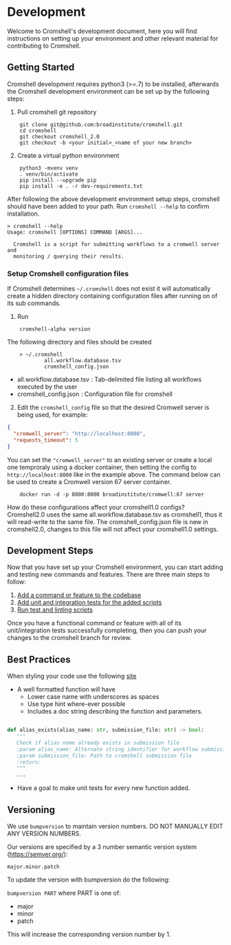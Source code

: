 # Development

Welcome to Cromshell's development document, here you will find instructions 
on setting up your environment and other relevant material for contributing to Cromshell. 

## Getting Started
Cromshell development requires python3 (>=.7) to be installed, afterwards 
the Cromshell development environment can be set up by the following steps:

1. Pull cromshell git repository 
```shell
    git clone git@github.com:broadinstitute/cromshell.git
    cd cromshell
    git checkout cromshell_2.0
    git checkout -b <your initial>_<name of your new branch>
```
2. Create a virtual python environment
```shell
    python3 -mvenv venv
    . venv/bin/activate
    pip install --upgrade pip
    pip install -e . -r dev-requirements.txt
```
    
After following the above development environment setup steps, cromshell should 
have been added to your path.
Run `cromshell --help` to confirm installation.

    > cromshell --help
    Usage: cromshell [OPTIONS] COMMAND [ARGS]...
    
      Cromshell is a script for submitting workflows to a cromwell server and
      monitoring / querying their results.


### Setup Cromshell configuration files

If Cromshell determines `~/.cromshell` does not exist it will 
automatically create a hidden directory containing configuration files 
after running on of its sub commands.

1. Run 
```shell
    cromshell-alpha version
```
The following directory and files should be created
```
    > ~/.cromshell
            all.workflow.database.tsv
            cromshell_config.json
```

- all.workflow.database.tsv : Tab-delimited file listing all workflows executed by the user
- cromshell_config.json : Configuration file for cromshell  

2. Edit the `cromshell_config` file so that the desired Cromwell server is being used, for example:
```json
{
  "cromwell_server": "http://localhost:8000",
  "requests_timeout": 5
}
```  
You can set the `"cromwell_server"` to an existing server or create a local one temproraly using a docker container, then setting the config to  `http://localhost:8000` like in the example above. The command below can be used to create a Cromwell version 67 server container. 

```shell
	docker run -d -p 8000:8000 broadinstitute/cromwell:67 server
```

How do these configurations affect your cromshell1.0 configs?  
Cromshell2.0 uses the same all.workflow.database.tsv as cromshell1, thus it will read-write 
to the same file. The cromshell_config.json file is new in cromshell2.0, 
changes to this file will not affect your cromshell1.0 settings.

## Development Steps

Now that you have set up your Cromshell environment, you can start adding and testing
new commands and features. There are three main steps to follow: 

1. [Add a command or feature to the codebase](../developer_docs/addcommand.md) 
2. [Add unit and integration tests for the added scripts](../developer_docs/addtests.md)
3. [Run test and linting scripts](../developer_docs/runtests.md)

Once you have a functional command or feature with all of its unit/integration tests
successfully completing, then you can push your changes to the cromshell branch for review. 

## Best Practices

When styling your code use the following [site](https://peps.python.org/pep-0008/#constants)

- A well formatted function will have 
  - Lower case name with underscores as spaces
  - Use type hint where-ever possible
  - Includes a doc string describing the function and parameters.  
```python

def alias_exists(alias_name: str, submission_file: str) -> bool:
   """
   Check if alias name already exists in submission file
   :param alias_name: Alternate string identifier for workflow submission
   :param submission_file: Path to cromshell submission file
   :return:
   """
   ...
```
- Have a goal to make unit tests for every new function added.

## Versioning

We use `bumpversion` to maintain version numbers.
DO NOT MANUALLY EDIT ANY VERSION NUMBERS.

Our versions are specified by a 3 number semantic version system (https://semver.org/):

	major.minor.patch

To update the version with bumpversion do the following:

`bumpversion PART` where PART is one of:
- major
- minor
- patch

This will increase the corresponding version number by 1.
